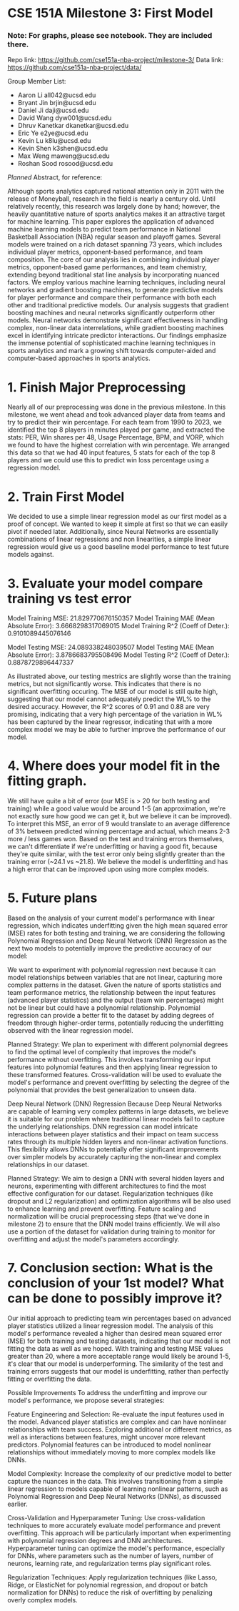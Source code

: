 # CSE 151A Milestone 3: First Model

### **Note: For graphs, please see notebook. They are included there.**

Repo link: https://github.com/cse151a-nba-project/milestone-3/
Data link: https://github.com/cse151a-nba-project/data/

Group Member List: 

- Aaron Li all042\@ucsd.edu
- Bryant Jin brjin\@ucsd.edu
- Daniel Ji daji\@ucsd.edu
- David Wang dyw001\@ucsd.edu
- Dhruv Kanetkar dkanetkar\@ucsd.edu
- Eric Ye e2ye\@ucsd.edu
- Kevin Lu k8lu\@ucsd.edu
- Kevin Shen k3shen\@ucsd.edu
- Max Weng maweng\@ucsd.edu
- Roshan Sood rosood\@ucsd.edu

*Planned* Abstract, for reference: 

Although sports analytics captured national attention only in 2011 with the release of Moneyball, research in the field is nearly a century old. Until relatively recently, this research was largely done by hand; however, the heavily quantitative nature of sports analytics makes it an attractive target for machine learning. This paper explores the application of advanced machine learning models to predict team performance in National Basketball Association (NBA) regular season and playoff games. Several models were trained on a rich dataset spanning 73 years, which includes individual player metrics, opponent-based performance, and team composition. The core of our analysis lies in combining individual player metrics, opponent-based game performances, and team chemistry, extending beyond traditional stat line analysis by incorporating nuanced factors. We employ various machine learning techniques, including neural networks and gradient boosting machines, to generate predictive models for player performance and compare their performance with both each other and traditional predictive models. Our analysis suggests that gradient boosting machines and neural networks significantly outperform other models. Neural networks demonstrate significant effectiveness in handling complex, non-linear data interrelations, while gradient boosting machines excel in identifying intricate predictor interactions. Our findings emphasize the immense potential of sophisticated machine learning techniques in sports analytics and mark a growing shift towards computer-aided and computer-based approaches in sports analytics.

# 1. Finish Major Preprocessing

Nearly all of our preprocessing was done in the previous milestone. In this milestone, we went ahead and took advanced player data from teams and try to predict their win percentage. For each team from 1990 to 2023, we identified the top 8 players in minutes played per game, and extracted the stats: PER, Win shares per 48, Usage Percentage, BPM, and VORP, which we found to have the highest correlation with win percentage. We arranged this data so that we had 40 input features, 5 stats for each of the top 8 players and we could use this to predict win loss percentage using a regression model.

# 2. Train First Model

We decided to use a simple linear regression model as our first model as a proof of concept. We wanted to keep it simple at first so that we can easily pivot if needed later. Additionally, since Neural Networks are essentially combinations of linear regressions and non linearities, a simple linear regression would give us a good baseline model performance to test future models against.

# 3. Evaluate your model compare training vs test error

Model Training MSE: 21.829770676150357
Model Training MAE (Mean Absolute Error): 3.6668298317069015
Model Training R^2 (Coeff of Deter.): 0.9101089445076146

Model Testing MSE: 24.089338248039507
Model Testing MAE (Mean Absolute Error): 3.8786683795508496
Model Testing R^2 (Coeff of Deter.): 0.8878729896447337

As illustrated above, our testing mestrics are slightly worse than the training metrics, but not significantly worse. This indicates that there is no significant overfitting occuring. The MSE of our model is still quite high, suggesting that our model cannot adequately predict the WL% to the desired accuracy. However, the R^2 scores of 0.91 and 0.88 are very promising, indicating that a very high percentage of the variation in WL% has been captured by the linear regressor, indicating that with a more complex model we may be able to further improve the performance of our model.

# 4. Where does your model fit in the fitting graph.

We still have quite a bit of error (our MSE is > 20 for both testing and training) while a good value would be around 1-5 (an approximation, we're not exactly sure how good we can get it, but we believe it can be improved). To interpret this MSE, an error of 9 would translate to an average difference of 3% between predicted winning percentage and actual, which means 2-3 more / less games won.  Based on the test and training errors themselves, we can't differentiate if we're underfitting or having a good fit, because they're quite similar, with the test error only being slightly greater than the training error (~24.1 vs ~21.8). We believe the model is underfitting and has a high error that can be improved upon using more complex models.

# 5. Future plans

Based on the analysis of your current model's performance with linear regression, which indicates underfitting given the high mean squared error (MSE) rates for both testing and training, we are considering the following Polynomial Regression and Deep Neural Network (DNN) Regression as the next two models to potentially improve the predictive accuracy of our model:

We want to experiment with polynomial regression next because it can model relationships between variables that are not linear, capturing more complex patterns in the dataset. Given the nature of sports statistics and team performance metrics, the relationship between the input features (advanced player statistics) and the output (team win percentages) might not be linear but could have a polynomial relationship. Polynomial regression can provide a better fit to the dataset by adding degrees of freedom through higher-order terms, potentially reducing the underfitting observed with the linear regression model.

Planned Strategy:
We plan to experiment with different polynomial degrees to find the optimal level of complexity that improves the model's performance without overfitting. This involves transforming our input features into polynomial features and then applying linear regression to these transformed features.
Cross-validation will be used to evaluate the model's performance and prevent overfitting by selecting the degree of the polynomial that provides the best generalization to unseen data.

Deep Neural Network (DNN) Regression
Because Deep Neural Networks are capable of learning very complex patterns in large datasets, we believe it is suitable for our problem where traditional linear models fail to capture the underlying relationships. DNN regression can model intricate interactions between player statistics and their impact on team success rates through its multiple hidden layers and non-linear activation functions. This flexibility allows DNNs to potentially offer significant improvements over simpler models by accurately capturing the non-linear and complex relationships in our dataset.

Planned Strategy:
We aim to design a DNN with several hidden layers and neurons, experimenting with different architectures to find the most effective configuration for our dataset. Regularization techniques (like dropout and L2 regularization) and optimization algorithms will be also used to enhance learning and prevent overfitting.
Feature scaling and normalization will be crucial preprocessing steps
(that we've done in milestone 2) to ensure that the DNN model trains efficiently.
We will also use a portion of the dataset for validation during training to monitor for overfitting and adjust the model's parameters accordingly.

# 7. Conclusion section: What is the conclusion of your 1st model? What can be done to possibly improve it?

Our initial approach to predicting team win percentages based on advanced player statistics utilized a linear regression model. The analysis of this model's performance revealed a higher than desired mean squared error (MSE) for both training and testing datasets, indicating that our model is not fitting the data as well as we hoped. With training and testing MSE values greater than 20, where a more acceptable range would likely be around 1-5, it's clear that our model is underperforming. The similarity of the test and training errors suggests that our model is underfitting, rather than perfectly fitting or overfitting the data.

Possible Improvements
To address the underfitting and improve our model's performance, we propose several strategies:

Feature Engineering and Selection:
Re-evaluate the input features used in the model. Advanced player statistics are complex and can have nonlinear relationships with team success. Exploring additional or different metrics, as well as interactions between features, might uncover more relevant predictors.
Polynomial features can be introduced to model nonlinear relationships without immediately moving to more complex models like DNNs.

Model Complexity:
Increase the complexity of our predictive model to better capture the nuances in the data. This involves transitioning from a simple linear regression to models capable of learning nonlinear patterns, such as Polynomial Regression and Deep Neural Networks (DNNs), as discussed earlier.

Cross-Validation and Hyperparameter Tuning:
Use cross-validation techniques to more accurately evaluate model performance and prevent overfitting. This approach will be particularly important when experimenting with polynomial regression degrees and DNN architectures.
Hyperparameter tuning can optimize the model's performance, especially for DNNs, where parameters such as the number of layers, number of neurons, learning rate, and regularization terms play significant roles.

Regularization Techniques:
Apply regularization techniques (like Lasso, Ridge, or ElasticNet for polynomial regression, and dropout or batch normalization for DNNs) to reduce the risk of overfitting by penalizing overly complex models.
